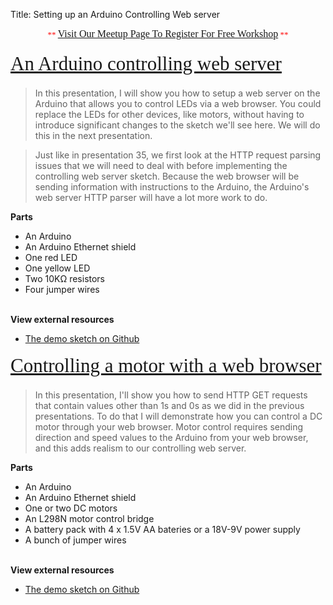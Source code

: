 Title: Setting up an Arduino Controlling Web server

<div class="jumbotron">
<div class="container-fluid">
<h2 class="section-title" data-lecture-id="276228" data-lecture-url="/courses/arduino-sbs/lectures/276228" data-next-lecture-id="276229" data-next-lecture-url="/courses/arduino-sbs/lectures/276229" data-previous-lecture-id="276226" data-previous-lecture-url="/courses/arduino-sbs/lectures/276226" id="lecture_heading" style="box-sizing: border-box; color: #333333; font-family: proxima; font-size: 31px; line-height: 41px; margin-bottom: 18px; margin-top: 10px; text-align: center;">
<span style="color: red; font-family: 'Times New Roman'; font-size: small; font-weight: normal; line-height: normal;">**&nbsp;</span><a href="http://www.meetup.com/HackerSpaceTech/" rel="nofollow" style="font-family: 'Times New Roman'; font-size: medium; font-weight: normal; line-height: normal; text-align: center;" target="_blank">Visit Our Meetup Page To Register For Free Workshop</a><span style="color: red; font-family: 'Times New Roman'; font-size: small; font-weight: normal; line-height: normal;">&nbsp;**</span></h2>
<h2 class="section-title" data-lecture-id="276228" data-lecture-url="/courses/arduino-sbs/lectures/276228" data-next-lecture-id="276229" data-next-lecture-url="/courses/arduino-sbs/lectures/276229" data-previous-lecture-id="276226" data-previous-lecture-url="/courses/arduino-sbs/lectures/276226" id="lecture_heading" style="box-sizing: border-box; color: #333333; font-family: Proxima; font-size: 31px; line-height: 41px; margin-bottom: 18px; margin-top: 10px;">
<span style="font-weight: normal;"><a href="http://txplore.tv/courses/arduino-sbs/lectures/276228?affcode=6107_xiz8dp9c" rel="nofollow" target="_blank">An Arduino controlling web server</a></span></h2>
<blockquote class="tr_bq">
In this presentation, I will show you how to setup a web server on the Arduino that allows you to control LEDs via a web browser. You could replace the LEDs for other devices, like motors, without having to introduce significant changes to the sketch we'll see here. We will do this in the next presentation.</blockquote>
<blockquote class="tr_bq">
Just like in presentation 35, we first look at the HTTP request parsing issues that we will need to deal with before implementing the controlling web server sketch. Because the web browser will be sending information with instructions to the Arduino, the Arduino's web server HTTP parser will have a lot more work to do.</blockquote>
<b>Parts</b><br />
<ul>
<li>An Arduino</li>
<li>An Arduino Ethernet shield</li>
<li>One red LED</li>
<li>One yellow LED</li>
<li>Two 10KΩ resistors</li>
<li>Four jumper wires</li>
</ul>
<b><br />View external resources</b><br />
<ul>
<li><a href="https://github.com/futureshocked/arduino_sbs/blob/master/Controlling%20web%20server/ControllingWebServer_Manipulate_LED_using_GET/ControllingWebServer_Manipulate_LED_using_GET.ino">The demo sketch on Github</a></li>
</ul>
<div>
<h2 class="section-title" data-lecture-id="276230" data-lecture-url="/courses/arduino-sbs/lectures/276230" data-next-lecture-id="276232" data-next-lecture-url="/courses/arduino-sbs/lectures/276232" data-previous-lecture-id="276229" data-previous-lecture-url="/courses/arduino-sbs/lectures/276229" id="lecture_heading" style="box-sizing: border-box; color: #333333; font-family: Proxima; font-size: 31px; line-height: 41px; margin-bottom: 18px; margin-top: 10px;">
<span style="font-weight: normal;"><a href="http://txplore.tv/courses/arduino-sbs/lectures/276230?affcode=6107_xiz8dp9c" rel="nofollow" target="_blank">Controlling a motor with a web browser</a></span></h2>
</div>
<blockquote class="tr_bq">
In this presentation, I'll show you how to send HTTP GET requests that contain values other than 1s and 0s as we did in the previous presentations. To do that I will demonstrate how you can control a DC motor through your web browser. Motor control requires sending direction and speed values to the Arduino from your web browser, and this adds realism to our controlling web server.</blockquote>
<b>Parts</b><br />
<ul>
<li>An Arduino</li>
<li>An Arduino Ethernet shield</li>
<li>One or two DC motors</li>
<li>An L298N motor control bridge</li>
<li>A battery pack with 4 x 1.5V AA bateries or a 18V-9V power supply</li>
<li>A bunch of jumper wires</li>
</ul>
<br />
<b>View external resources</b><br />
<ul>
<li><a href="https://github.com/futureshocked/arduino_sbs/blob/master/Web%20motor%20control/webMotorControl_using_GET/webMotorControl_using_GET.ino">The demo sketch on Github</a></li>
</ul>

</div></div>